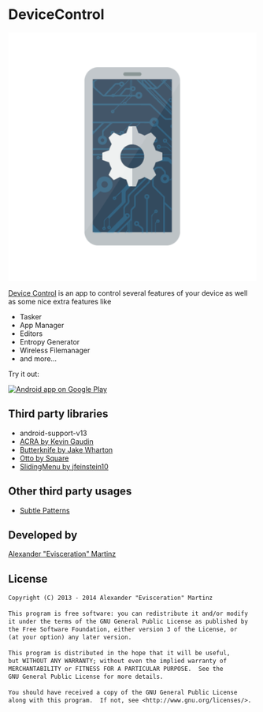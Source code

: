 DeviceControl
===============================

![Logo](ic_launcher-web.png)

[Device Control][1] is an app to control several features of your device as well as some nice extra features like
 
* Tasker
* App Manager
* Editors
* Entropy Generator
* Wireless Filemanager
* and more...

Try it out:
 
<a href="https://play.google.com/store/apps/details?id=org.namelessrom.devicecontrol">
  <img alt="Android app on Google Play"
       src="https://developer.android.com/images/brand/en_app_rgb_wo_45.png" />
</a>

Third party libraries
-------

* android-support-v13
* [ACRA by Kevin Gaudin](https://github.com/ACRA/acra)
* [Butterknife by Jake Wharton](https://github.com/JakeWharton/butterknife)
* [Otto by Square](http://square.github.io/otto/)
* [SlidingMenu by jfeinstein10](https://github.com/jfeinstein10/slidingmenu)

Other third party usages
-------

* [Subtle Patterns](http://subtlepatterns.com/)

Developed by
-------
[Alexander "Evisceration" Martinz][2]

License
-------

    Copyright (C) 2013 - 2014 Alexander "Evisceration" Martinz

    This program is free software: you can redistribute it and/or modify
    it under the terms of the GNU General Public License as published by
    the Free Software Foundation, either version 3 of the License, or
    (at your option) any later version.

    This program is distributed in the hope that it will be useful,
    but WITHOUT ANY WARRANTY; without even the implied warranty of
    MERCHANTABILITY or FITNESS FOR A PARTICULAR PURPOSE.  See the
    GNU General Public License for more details.

    You should have received a copy of the GNU General Public License
    along with this program.  If not, see <http://www.gnu.org/licenses/>.

 [1]: https://play.google.com/store/apps/details?id=org.namelessrom.devicecontrol
 [2]: https://plus.google.com/u/0/+AlexanderMartinz?rel=author
